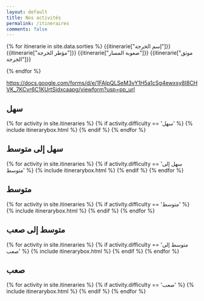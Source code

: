 ```yaml
---
layout: default
title: Nos activités
permalink: /itineraires
comments: false
---
```


{% for itinerarie in site.data.sorties %}
{{itinerarie["إسم الخرجة"]}}
{{itinerarie["مؤطر الخرجة"]}}
{{itinerarie["صعوبة المسار"]}}
{{itinerarie["موثق الخرجة"]}}
 
{% endfor %}


https://docs.google.com/forms/d/e/1FAIpQLSeM3vY1H5a1cSg4ewxsy8I8CHVK_7KCvr6C1KUrtSidxcaapg/viewform?usp=pp_url

<section class="recent-posts">
    <div class="section-title">
        <h2 id="facile"><span>سهل</span></h2>
    </div>
    <div class="row listrecent">
 {% for activity in site.itineraries %}
 {% if activity.difficulty == 'سهل'   %}
 {% include itinerarybox.html %}
 {% endif %}
 {% endfor %} 
    </div>
</section>

<section class="recent-posts">
    <div class="section-title">
        <h2 id="facile"><span>سهل إلى متوسط</span></h2>
    </div>
    <div class="row listrecent">
 {% for activity in site.itineraries %}
 {% if activity.difficulty == 'سهل إلى متوسط'   %}
 {% include itinerarybox.html %}
 {% endif %}
 {% endfor %} 
    </div>
</section>

<section class="recent-posts">
    <div class="section-title">
        <h2 id="facile"><span>متوسط </span></h2>
    </div>
    <div class="row listrecent">
 {% for activity in site.itineraries %}
 {% if activity.difficulty == 'متوسط'   %}
 {% include itinerarybox.html %}
 {% endif %}
 {% endfor %} 
    </div>
</section>

<section class="recent-posts">
    <div class="section-title">
        <h2 id="facile"><span>  متوسط إلى صعب      </span></h2>
    </div>
    <div class="row listrecent">
 {% for activity in site.itineraries %}
 {% if activity.difficulty == 'متوسط إلى صعب'   %}
 {% include itinerarybox.html %}
 {% endif %}
 {% endfor %} 
    </div>
</section>
 
 <section class="recent-posts">
    <div class="section-title">
        <h2 id="facile"><span>صعب </span></h2>
    </div>
    <div class="row listrecent">
 {% for activity in site.itineraries %}
 {% if activity.difficulty == 'صعب'   %}
 {% include itinerarybox.html %}
 {% endif %}
 {% endfor %} 
    </div>
</section>